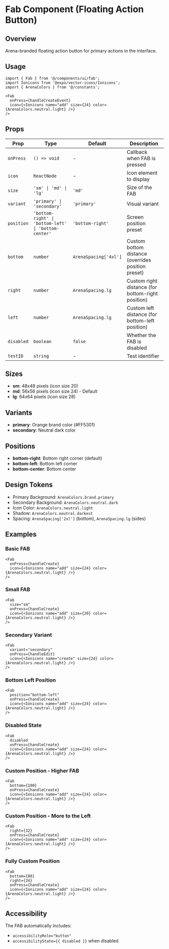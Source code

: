 # Fab Component (Floating Action Button)

## Overview
Arena-branded floating action button for primary actions in the interface.

## Usage

```tsx
import { Fab } from '@/components/ui/fab';
import Ionicons from '@expo/vector-icons/Ionicons';
import { ArenaColors } from '@/constants';

<Fab
  onPress={handleCreateEvent}
  icon={<Ionicons name="add" size={24} color={ArenaColors.neutral.light} />}
/>
```

## Props

| Prop | Type | Default | Description |
|------|------|---------|-------------|
| `onPress` | `() => void` | - | Callback when FAB is pressed |
| `icon` | `ReactNode` | - | Icon element to display |
| `size` | `'sm' \| 'md' \| 'lg'` | `'md'` | Size of the FAB |
| `variant` | `'primary' \| 'secondary'` | `'primary'` | Visual variant |
| `position` | `'bottom-right' \| 'bottom-left' \| 'bottom-center'` | `'bottom-right'` | Screen position preset |
| `bottom` | `number` | `ArenaSpacing['4xl']` | Custom bottom distance (overrides position preset) |
| `right` | `number` | `ArenaSpacing.lg` | Custom right distance (for bottom-right position) |
| `left` | `number` | `ArenaSpacing.lg` | Custom left distance (for bottom-left position) |
| `disabled` | `boolean` | `false` | Whether the FAB is disabled |
| `testID` | `string` | - | Test identifier |

## Sizes

- **sm**: 48x48 pixels (icon size 20)
- **md**: 56x56 pixels (icon size 24) - Default
- **lg**: 64x64 pixels (icon size 28)

## Variants

- **primary**: Orange brand color (#FF5301)
- **secondary**: Neutral dark color

## Positions

- **bottom-right**: Bottom right corner (default)
- **bottom-left**: Bottom left corner
- **bottom-center**: Bottom center

## Design Tokens

- Primary Background: `ArenaColors.brand.primary`
- Secondary Background: `ArenaColors.neutral.dark`
- Icon Color: `ArenaColors.neutral.light`
- Shadow: `ArenaColors.neutral.darkest`
- Spacing: `ArenaSpacing['2xl']` (bottom), `ArenaSpacing.lg` (sides)

## Examples

### Basic FAB
```tsx
<Fab
  onPress={handleCreate}
  icon={<Ionicons name="add" size={24} color={ArenaColors.neutral.light} />}
/>
```

### Small FAB
```tsx
<Fab
  size="sm"
  onPress={handleCreate}
  icon={<Ionicons name="add" size={20} color={ArenaColors.neutral.light} />}
/>
```

### Secondary Variant
```tsx
<Fab
  variant="secondary"
  onPress={handleEdit}
  icon={<Ionicons name="create" size={24} color={ArenaColors.neutral.light} />}
/>
```

### Bottom Left Position
```tsx
<Fab
  position="bottom-left"
  onPress={handleCreate}
  icon={<Ionicons name="add" size={24} color={ArenaColors.neutral.light} />}
/>
```

### Disabled State
```tsx
<Fab
  disabled
  onPress={handleCreate}
  icon={<Ionicons name="add" size={24} color={ArenaColors.neutral.light} />}
/>
```

### Custom Position - Higher FAB
```tsx
<Fab
  bottom={100}
  onPress={handleCreate}
  icon={<Ionicons name="add" size={24} color={ArenaColors.neutral.light} />}
/>
```

### Custom Position - More to the Left
```tsx
<Fab
  right={32}
  onPress={handleCreate}
  icon={<Ionicons name="add" size={24} color={ArenaColors.neutral.light} />}
/>
```

### Fully Custom Position
```tsx
<Fab
  bottom={80}
  right={24}
  onPress={handleCreate}
  icon={<Ionicons name="add" size={24} color={ArenaColors.neutral.light} />}
/>
```

## Accessibility

The FAB automatically includes:
- `accessibilityRole="button"`
- `accessibilityState={{ disabled }}` when disabled
